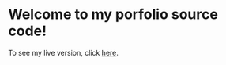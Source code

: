 # Welcome to my porfolio source code!

To see my live version, click [here]("https://kyles-portfolio.vercel.app/").
